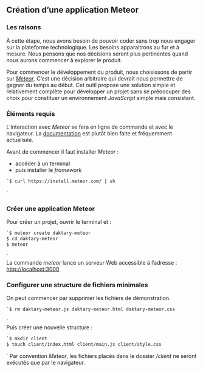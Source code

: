 ## Création d’une application Meteor

### Les raisons
  
À cette étape, nous avons besoin de pouvoir coder sans trop nous engager sur la plateforme technologique.
Les besoins apparaitrons au fur et à mesure. Nous pensons que nos décisions seront plus pertinentes quand nous aurons commencer à explorer le produit.

Pour commencer le développement du produit, nous choisissons de partir sur *[Meteor][1]*. C’est une décision arbitraire qui devrait nous permettre de gagner du temps au début. Cet outil propose une solution simple et relativement complète pour développer un projet sans se préoccuper des choix pour constituer un environnement *JavaScript* simple mais consistant.

### Éléments requis
  
L’interaction avec *Meteor* se fera en ligne de commande et avec le navigateur. La [documentation][2] est plutôt bien faite et fréquemment actualisée.

Avant de commencer il faut installer *Meteor* :
- accéder à un terminal
- puis installer le *framework*
``` bash
`$ curl https://install.meteor.com/ | sh
```
`
### Créer une application Meteor
  
Pour créer un projet, ouvrir le terminal et :
``` bash
`$ meteor create daktary-meteor
$ cd daktary-meteor
$ meteor
```
`  
La commande *meteor* lance un serveur Web accessible à l’adresse :
[http://localhost:3000][3]

### Configurer une structure de fichiers minimales

On peut commencer par supprimer les fichiers de démonstration.
``` bash
`$ rm daktary-meteor.js daktary-meteor.html daktary-meteor.css
```
`  
Puis créer une nouvelle structure :
``` bash
`$ mkdir client
$ touch client/index.html client/main.js client/style.css
```
`
Par convention *Meteor*, les fichiers placés dans le dossier */client* ne seront exécutés que par le navigateur.



[1]:	http://www.meteor.com
[2]:	http://docs.meteor.com/#/full/
[3]:	http://localhost:3000